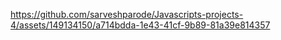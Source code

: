 

https://github.com/sarveshparode/Javascripts-projects-4/assets/149134150/a714bdda-1e43-41cf-9b89-81a39e814357


